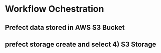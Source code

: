 # Workflow Ochestration

## Prefect data stored in AWS S3 Bucket

## prefect storage create and select 4) S3 Storage
